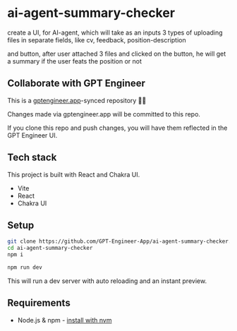 # ai-agent-summary-checker

create a UI, for AI-agent, which will take as an inputs 3 types of  uploading files in separate fields, like cv, feedback,  position-description

and button, after user attached 3 files and clicked on the button, he will get a summary if the user feats the position or not 

## Collaborate with GPT Engineer

This is a [gptengineer.app](https://gptengineer.app)-synced repository 🌟🤖

Changes made via gptengineer.app will be committed to this repo.

If you clone this repo and push changes, you will have them reflected in the GPT Engineer UI.

## Tech stack

This project is built with React and Chakra UI.

- Vite
- React
- Chakra UI

## Setup

```sh
git clone https://github.com/GPT-Engineer-App/ai-agent-summary-checker.git
cd ai-agent-summary-checker
npm i
```

```sh
npm run dev
```

This will run a dev server with auto reloading and an instant preview.

## Requirements

- Node.js & npm - [install with nvm](https://github.com/nvm-sh/nvm#installing-and-updating)
